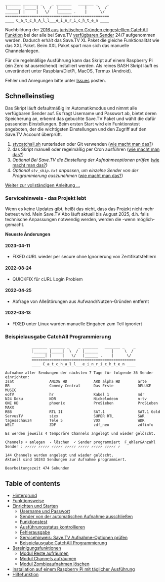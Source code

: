     _______ _______ _    _ _______   _______ _    _
    |______ |_____|  \  /  |______      |     \  /
    ______| |     |   \/   |______ .    |      \/  
    ===============================================
    ____ C_a_t_c_h_A_l_l___e_i_n_r_i_c_h_t_e_n ____

Nachbildung der [2016 aus juristischen Gründen eingestellten CatchAll Funktion](https://tv-forum.info/viewtopic.php?f=33&t=619) bei der alle bei Save.TV [verfügbaren Sender](https://hilfe.save.tv/Knowledgebase/50080/Senderliste) 24/7 aufgenommen werden. Dadurch erhält das Save.TV XL Paket die gleiche Funktionalität wie das XXL Paket. Beim XXL Paket spart man sich das manuelle Channelanlegen.

Für die regelmäßige Ausführung kann das Skript auf einem Raspberry Pi (ein Zero ist ausreichend) installiert werden. Als reines BASH Skript läuft es unverändert unter Raspbian/DietPi, MacOS, Termux (Android).

Fehler und Anregungen bitte unter [Issues](https://github.com/einstweilen/stv-catchall/issues) posten.

## Schnelleinstieg
Das Skript läuft defaultmäßig im Automatikmodus und nimmt alle verfügbaren Sender auf. Es fragt Username und Passwort ab, bietet deren Speicherung an, erkennt das gebuchte Save.TV Paket und wählt die dafür passenden Einstellungen. Beim ersten Start wird ein Funktionstest angeboten, der die wichtigsten Einstellungen und den Zugriff auf den Save.TV Account überprüft.
1. [stvcatchall.sh](https://raw.githubusercontent.com/einstweilen/stv-catchall/master/stvcatchall.sh) runterladen oder Git verwenden ([wie macht man das?](README-ext.md#einmaliger-download))
2. das Skript manuell oder regelmäßig per Cron ausführen ([wie macht man das?](README-ext.md#t%C3%A4gliche-ausf%C3%BChrung-einrichten))
3. *Optional Bei Save.TV die Einstellung der Aufnahmeoptionen prüfen* ([wie macht man das?](README-ext.md#servicehinweis-savetv-aufnahme-optionen-pr%C3%BCfen))
4. *Optional `stv_skip.txt` anpassen, um einzelne Sender von der Programmierung auszunehmen* ([wie macht man das?](README-ext.md#sender-von-der-automatischen-aufnahme-ausschlie%C3%9Fen))

[Weiter zur vollständigen Anleitung ...](README-ext.md#table-of-contents)

### Servicehinweis - das Projekt lebt
Wenn es keine Updates gibt, heißt das nicht, dass das Projekt nicht mehr betreut wird. Mein Save.TV Abo läuft aktuell bis August 2025, d.h. falls technische Anpassungen notwendig werden, werden die -wenn möglich- gemacht.

**Neueste Änderungen**
#### 2023-04-11
  * FIXED cURL wieder per secure ohne Ignorierung von Zertifikatsfehlern
#### 2022-08-24
  * QUICKFIX für cURL Login Problem
#### 2022-04-25
  * Abfrage von AlleStörungen aus Aufwand/Nutzen-Gründen entfernt
#### 2022-03-13
  * FIXED unter Linux wurden manuelle Eingaben zum Teil ignoriert
  
### Beispielausgabe CatchAll Programmierung
                _______ _______ _    _ _______   _______ _    _
                |______ |_____|  \  /  |______      |     \  /
                ______| |     |   \/   |______ .    |      \/ 
                ===============================================
                ____ C_a_t_c_h_a_l_l___e_i_n_r_i_c_h_t_e_n ____
		
	Aufnahme aller Sendungen der nächsten 7 Tage für folgende 36 Sender einrichten:
	3sat                ANIXE HD            ARD alpha HD        arte               
	BR                  Comedy Central      Das Erste           DELUXE MUSIC       
	eoTV                hr                  Kabel 1             mdr                
	N24 Doku            NDR                 Nickelodeon         n-tv               
	ONE HD              phoenix             ProSieben           ProSieben MAXX     
	RBB                 RTL II              SAT.1               SAT.1 Gold         
	ServusTV            sixx                SUPER RTL           SWR                
	tagesschau24        Tele 5              VOX                 WDR                
	WELT                ZDF                 zdf_neo             zdfinfo            
                                                                               
	Es werden jeweils 4 temporäre Channels angelegt und wieder gelöscht.
    
    Channels + anlegen  - löschen  ✓ Sender programmiert  F_ehler&Anzahl
    Sender : ✓✓✓✓✓ ✓✓✓✓✓ ✓✓✓✓✓ ✓✓✓✓✓ ✓✓✓✓✓ ✓✓✓✓✓ ✓✓✓✓✓ ✓ 

    144 Channels wurden angelegt und wieder gelöscht.
    Aktuell sind 10243 Sendungen zur Aufnahme programmiert.

    Bearbeitungszeit 474 Sekunden
## Table of contents
  * [Hintergrund](README-ext.md#hintergrund)
  * [Funktionsweise](README-ext.md#funktionsweise)
  * [Einrichten und Starten](README-ext.md#einrichten-und-starten)
    + [Username und Passwort](README-ext.md#username-und-passwort)
    + [Sender von der automatischen Aufnahme ausschließen](README-ext.md#sender-von-der-automatischen-aufnahme-ausschlie%C3%9Fen)
    + [Funktionstest](README-ext.md#funktionstest)
    + [Ausführungsstatus kontrollieren](README-ext.md#ausf%C3%BChrungsstatus-kontrollieren)
    + [Fehlerausgabe](README-ext.md#fehler-w%C3%A4hrend-der-skriptausf%C3%BChrung)
    + [Servicehinweis: Save.TV Aufnahme-Optionen prüfen](README-ext.md#servicehinweis-savetv-aufnahme-optionen-pr%C3%BCfen)
    + [Beispielausgabe CatchAll Programmierung](README-ext.md#beispielausgabe-catchall-programmierung)
  * [Bereinigungsfunktionen](README-ext.md#bereinigungsfunktionen)
    + [Modul Reste aufräumen](README-ext.md#modul-reste-aufr%C3%A4umen)
    + [Modul Channels aufräumen](README-ext.md#modul-channels-aufr%C3%A4umen)
    + [Modul Zombieaufnahmen löschen](README-ext.md#modul-zombieaufnahmen-l%C3%B6schen)
  * [Installation auf einem Raspberry Pi mit täglicher Ausführung](README-ext.md#installation-auf-einem-raspberry-pi-mit-t%C3%A4glicher-ausf%C3%BChrung)
  * [Hilfefunktion](README-ext.md#hilfefunktion)
